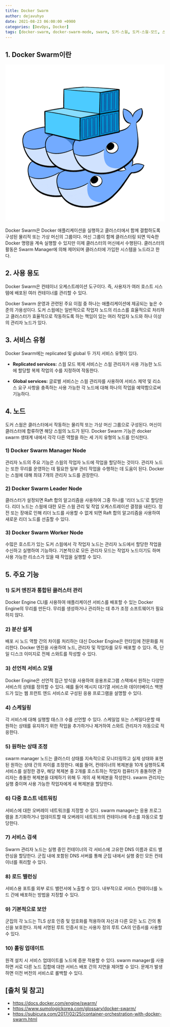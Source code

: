 ```yaml
---
title: Docker Swarm
author: dejavuhyo
date: 2021-08-23 06:00:00 +0900
categories: [DevOps, Docker]
tags: [docker-swarm, docker-swarm-mode, swarm, 도커-스웜, 도커-스웜-모드, 스웜]
---
```


## 1. Docker Swarm이란

![docker-swarm](/assets/img/2021-08-23-docker-swarm/docker-swarm.png)

Docker Swarm은 Docker 애플리케이션을 실행하고 클러스터에서 함께 결합하도록 구성된 물리적 또는 가상 머신의 그룹이다. 머신 그룹이 함께 클러스터링 되면 익숙한 Docker 명령을 계속 실행할 수 있지만 이제 클러스터의 머신에서 수행된다. 클러스터의 활동은 Swarm Manager에 의해 제어되며 클러스터에 가입한 시스템을 노드라고 한다.

## 2. 사용 용도
Docker Swarm은 컨테이너 오케스트레이션 도구이다. 즉, 사용자가 여러 호스트 시스템에 배포된 여러 컨테이너를 관리할 수 있다.

Docker Swarm 운영과 관련된 주요 이점 중 하나는 애플리케이션에 제공되는 높은 수준의 가용성이다. 도커 스웜에는 일반적으로 작업자 노드의 리소스를 효율적으로 처리하고 클러스터가 효율적으로 작동하도록 하는 책임이 있는 여러 작업자 노드와 하나 이상의 관리자 노드가 있다.

## 3. 서비스 유형
Docker Swarm에는 replicated 및 global 두 가지 서비스 유형이 있다.

* __Replicated services:__ 스웜 모드 복제 서비스는 스웜 관리자가 사용 가능한 노드에 할당할 복제 작업의 수를 지정하여 작동한다.

* __Global services:__ 글로벌 서비스는 스웜 관리자를 사용하여 서비스 제약 및 리소스 요구 사항을 충족하는 사용 가능한 각 노드에 대해 하나의 작업을 예약함으로써 기능하다.

## 4. 노드
도커 스웜은 클러스터에서 작동하는 물리적 또는 가상 머신 그룹으로 구성된다. 머신이 클러스터에 합류하면 해당 스웜의 노드가 된다. Docker Swarm 기능은 docker swarm 생태계 내에서 각각 다른 역할을 하는 세 가지 유형의 노드를 인식한다.

### 1) Docker Swarm Manager Node
관리자 노드의 주요 기능은 스웜의 작업자 노드에 작업을 할당하는 것이다. 관리자 노드는 또한 무리를 운영하는 데 필요한 일부 관리 작업을 수행하는 데 도움이 된다. Docker는 스웜에 대해 최대 7개의 관리자 노드를 권장한다.

### 2) Docker Swarm Leader Node
클러스터가 설정되면 Raft 합의 알고리즘을 사용하여 그중 하나를 '리더 노드'로 할당한다. 리더 노드는 스웜에 대한 모든 스웜 관리 및 작업 오케스트레이션 결정을 내린다. 정전 또는 장애로 인해 리더 노드를 사용할 수 없게 되면 Raft 합의 알고리즘을 사용하여 새로운 리더 노드를 선출할 수 있다.

### 3) Docker Swarm Worker Node
수많은 호스트가 있는 도커 스웜에서 각 작업자 노드는 관리자 노드에서 할당한 작업을 수신하고 실행하여 기능하다. 기본적으로 모든 관리자 모드는 작업자 노드이기도 하며 사용 가능한 리소스가 있을 때 작업을 실행할 수 있다.

## 5. 주요 기능

### 1) 도커 엔진과 통합된 클러스터 관리
Docker Engine CLI를 사용하여 애플리케이션 서비스를 배포할 수 있는 Docker Engine의 무리를 만든다. 무리를 생성하거나 관리하는 데 추가 조정 소프트웨어가 필요하지 않다.

### 2) 분산 설계
배포 시 노드 역할 간의 차이를 처리하는 대신 Docker Engine은 런타임에 전문화를 처리한다. Docker 엔진을 사용하여 노드, 관리자 및 작업자를 모두 배포할 수 있다. 즉, 단일 디스크 이미지로 전체 스와트를 작성할 수 있다.

### 3) 선언적 서비스 모델
Docker Engine은 선언적 접근 방식을 사용하여 응용프로그램 스택에서 원하는 다양한 서비스의 상태를 정의할 수 있다. 예를 들어 메시지 대기열 서비스와 데이터베이스 백엔드가 있는 웹 프런트 엔드 서비스로 구성된 응용 프로그램을 설명할 수 있다.

### 4) 스케일링
각 서비스에 대해 실행할 태스크 수를 선언할 수 있다. 스케일업 또는 스케일다운할 때 원하는 상태를 유지하기 위한 작업을 추가하거나 제거하여 스와트 관리자가 자동으로 적응한다.

### 5) 원하는 상태 조정
swarm manager 노드는 클러스터 상태를 지속적으로 모니터링하고 실제 상태와 표현된 원하는 상태 간의 차이를 조정한다. 예를 들어, 컨테이너의 복제본을 10개 실행하도록 서비스를 설정한 경우, 해당 복제본 중 2개를 호스트하는 작업자 컴퓨터가 충돌하면 관리자는 충돌한 복제본을 대체하기 위해 두 개의 새 복제본을 작성한다. swarm 관리자는 실행 중이며 사용 가능한 작업자에게 새 복제본을 할당한다.

### 6) 다중 호스트 네트워킹
서비스에 대한 오버레이 네트워크를 지정할 수 있다. swarm manager는 응용 프로그램을 초기화하거나 업데이트할 때 오버레이 네트워크의 컨테이너에 주소를 자동으로 할당한다.

### 7) 서비스 검색
Swarm 관리자 노드는 실행 중인 컨테이너의 각 서비스에 고유한 DNS 이름과 로드 밸런싱을 할당한다. 군집 내에 포함된 DNS 서버를 통해 군집 내에서 실행 중인 모든 컨테이너를 쿼리할 수 있다.

### 8) 로드 밸런싱
서비스용 포트를 외부 로드 밸런서에 노출할 수 있다. 내부적으로 서비스 컨테이너를 노드 간에 배포하는 방법을 지정할 수 있다.

### 9) 기본적으로 보안
군집의 각 노드는 TLS 상호 인증 및 암호화를 적용하여 자신과 다른 모든 노드 간의 통신을 보호한다. 자체 서명된 루트 인증서 또는 사용자 정의 루트 CA의 인증서를 사용할 수 있다.

### 10) 롤링 업데이트
원격 설치 시 서비스 업데이트를 노드에 증분 적용할 수 있다. swarm manager를 사용하면 서로 다른 노드 집합에 대한 서비스 배포 간의 지연을 제어할 수 있다. 문제가 발생하면 이전 버전의 서비스로 롤백할 수 있다.

## [출처 및 참고]
* <https://docs.docker.com/engine/swarm/>
* <https://www.sumologickorea.com/glossary/docker-swarm/>
* <https://subicura.com/2017/02/25/container-orchestration-with-docker-swarm.html>
